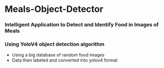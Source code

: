 # Meals-Object-Detector
### Intelligent Application to Detect and Identify Food in Images of Meals
### Using YoloV4 object detection algorithm

- Using a big database of random food images
- Data then labeled and converted into yolov4 format
